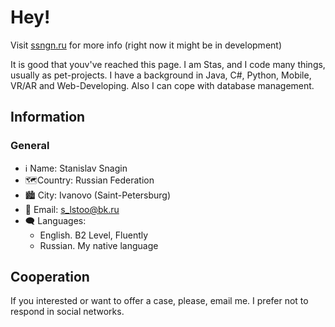# Hey!

Visit <a href="https://ssngn.ru">ssngn.ru</a> for more info (right now it might be in development)

It is good that youv've reached this page. I am Stas, and I code many things, usually as pet-projects. I have a background in Java, C#, Python, Mobile, VR/AR and Web-Developing. Also I can cope with database management.

## Information

### General
- ℹ Name: Stanislav Snagin
- 🗺Country: Russian Federation
- 🏙 City: Ivanovo (Saint-Petersburg)
- 📧 Email: s_lstoo@bk.ru
- 🗨 Languages:
    - English. B2 Level, Fluently
    - Russian. My native language

## Cooperation
If you interested or want to offer a case, please, email me. I prefer not to respond in social networks.
